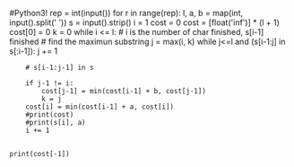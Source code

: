 
#Python3!
rep = int(input())
for r in range(rep):
    l, a, b = map(int, input().split(' '))
    s = input().strip()
    i = 1
    cost = 0
    cost = [float('inf')] * (l + 1)
    cost[0] = 0
    k = 0
    while i <= l: # i is the number of char finished, s[i-1] finished
        # find the maximun substring
        j = max(i, k)
        while j<=l and (s[i-1:j] in s[:i-1]):
            j += 1
        
        # s[i-1:j-1] in s
            
        if j-1 != i:
            cost[j-1] = min(cost[i-1] + b, cost[j-1])
            k = j
        cost[i] = min(cost[i-1] + a, cost[i])
        #print(cost)
        #print(s[i], a)
        i += 1
            
            
    print(cost[-1])
